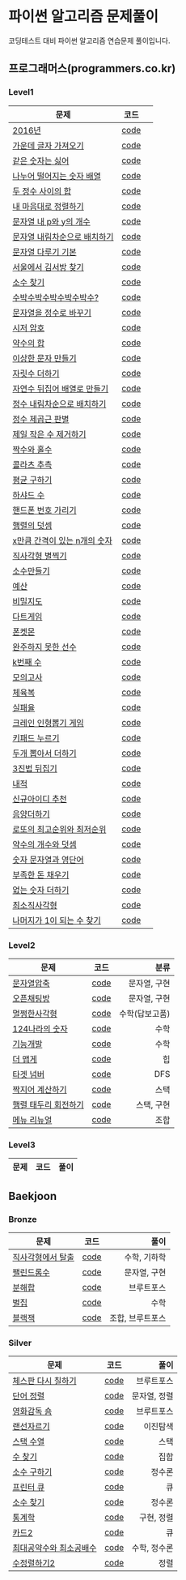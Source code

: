 # 파이썬 알고리즘 문제풀이

코딩테스트 대비 파이썬 알고리즘 연습문제 풀이입니다.

## 프로그래머스(programmers.co.kr)

### Level1

| 문제                                                                                     |               코드                |     |
| ---------------------------------------------------------------------------------------- | :-------------------------------: | --: |
| [2016년](https://programmers.co.kr/learn/courses/30/lessons/12901)                       | [code](programmers/lv1/12901.py)  |     |
| [가운데 글자 가져오기](https://programmers.co.kr/learn/courses/30/lessons/12903)         | [code](programmers/lv1/12903.py)  |     |
| [같은 숫자는 싫어](https://programmers.co.kr/learn/courses/30/lessons/12906)             | [code](programmers/lv1/12906.py)  |     |
| [나누어 떨어지는 숫자 배열](https://programmers.co.kr/learn/courses/30/lessons/12910)    | [code](programmers/lv1/12910.py)  |     |
| [두 정수 사이의 합](https://programmers.co.kr/learn/courses/30/lessons/12912)            | [code](programmers/lv1/129012.py) |     |
| [내 마음대로 정렬하기](https://programmers.co.kr/learn/courses/30/lessons/12915)         | [code](programmers/lv1/12915.py)  |     |
| [문자열 내 p와 y의 개수](https://programmers.co.kr/learn/courses/30/lessons/12916)       | [code](programmers/lv1/12916.py)  |     |
| [문자열 내림차순으로 배치하기](https://programmers.co.kr/learn/courses/30/lessons/12917) | [code](programmers/lv1/12917.py)  |     |
| [문자열 다루기 기본](https://programmers.co.kr/learn/courses/30/lessons/12918)           | [code](programmers/lv1/12918.py)  |     |
| [서울에서 김서방 찾기](https://programmers.co.kr/learn/courses/30/lessons/12919)         | [code](programmers/lv1/12919.py)  |     |
| [소수 찾기](https://programmers.co.kr/learn/courses/30/lessons/12921)                    | [code](programmers/lv1/12921.py)  |     |
| [수박수박수박수박수박수?](https://programmers.co.kr/learn/courses/30/lessons/12922)      | [code](programmers/lv1/12922.py)  |     |
| [문자열을 정수로 바꾸기](https://programmers.co.kr/learn/courses/30/lessons/12925)       | [code](programmers/lv1/12925.py)  |     |
| [시저 암호](https://programmers.co.kr/learn/courses/30/lessons/12926)                    | [code](programmers/lv1/12926.py)  |     |
| [약수의 합](https://programmers.co.kr/learn/courses/30/lessons/12928)                    | [code](programmers/lv1/12928.py)  |     |
| [이상한 문자 만들기](https://programmers.co.kr/learn/courses/30/lessons/12930)           | [code](programmers/lv1/12930.py)  |     |
| [자릿수 더하기](https://programmers.co.kr/learn/courses/30/lessons/12931)                | [code](programmers/lv1/12931.py)  |     |
| [자연수 뒤집어 배열로 만들기](https://programmers.co.kr/learn/courses/30/lessons/12932)  | [code](programmers/lv1/12932.py)  |     |
| [정수 내림차순으로 배치하기](https://programmers.co.kr/learn/courses/30/lessons/12933)   | [code](programmers/lv1/12933.py)  |     |
| [정수 제곱근 판별](https://programmers.co.kr/learn/courses/30/lessons/12934)             | [code](programmers/lv1/12934.py)  |     |
| [제일 작은 수 제거하기](https://programmers.co.kr/learn/courses/30/lessons/12935)        | [code](programmers/lv1/12935.py)  |     |
| [짝수와 홀수](https://programmers.co.kr/learn/courses/30/lessons/12937)                  | [code](programmers/lv1/12937.py)  |     |
| [콜라츠 추측](https://programmers.co.kr/learn/courses/30/lessons/12943)                  | [code](programmers/lv1/12943.py)  |     |
| [평균 구하기](https://programmers.co.kr/learn/courses/30/lessons/12944)                  | [code](programmers/lv1/12944.py)  |     |
| [하샤드 수](https://programmers.co.kr/learn/courses/30/lessons/12947)                    | [code](programmers/lv1/12947.py)  |     |
| [핸드폰 번호 가리기](https://programmers.co.kr/learn/courses/30/lessons/12948)           | [code](programmers/lv1/12948.py)  |     |
| [행렬의 덧셈](https://programmers.co.kr/learn/courses/30/lessons/12950)                  | [code](programmers/lv1/12950.py)  |     |
| [x만큼 간격이 있는 n개의 숫자](https://programmers.co.kr/learn/courses/30/lessons/12954) | [code](programmers/lv1/12954.py)  |     |
| [직사각형 별찍기](https://programmers.co.kr/learn/courses/30/lessons/12969)              | [code](programmers/lv1/12969.py)  |     |
| [소수만들기](https://programmers.co.kr/learn/courses/30/lessons/12977)                   | [code](programmers/lv1/12977.py)  |     |
| [예산](https://programmers.co.kr/learn/courses/30/lessons/12982)                         | [code](programmers/lv1/12982.py)  |     |
| [비밀지도](https://programmers.co.kr/learn/courses/30/lessons/17681)                     | [code](programmers/lv1/17681.py)  |     |
| [다트게임](https://programmers.co.kr/learn/courses/30/lessons/17682)                     | [code](programmers/lv1/17682.py)  |     |
| [폰켓몬](https://programmers.co.kr/learn/courses/30/lessons/1845)                        |  [code](programmers/lv1/1845.py)  |     |
| [완주하지 못한 선수](https://programmers.co.kr/learn/courses/30/lessons/42578)           | [code](programmers/lv1/42578.py)  |     |
| [k번째 수](https://programmers.co.kr/learn/courses/30/lessons/42748)                     | [code](programmers/lv1/42748.py)  |     |
| [모의고사](https://programmers.co.kr/learn/courses/30/lessons/42840)                     | [code](programmers/lv1/42840.py)  |     |
| [체육복](https://programmers.co.kr/learn/courses/30/lessons/42862)                       | [code](programmers/lv1/42862.py)  |     |
| [실패율](https://programmers.co.kr/learn/courses/30/lessons/42889)                       | [code](programmers/lv1/42889.py)  |     |
| [크레인 인형뽑기 게임](https://programmers.co.kr/learn/courses/30/lessons/64061)         | [code](programmers/lv1/64061.py)  |     |
| [키패드 누르기](https://programmers.co.kr/learn/courses/30/lessons/67256)                | [code](programmers/lv1/67256.py)  |     |
| [두개 뽑아서 더하기](https://programmers.co.kr/learn/courses/30/lessons/68644)           | [code](programmers/lv1/68644.py)  |     |
| [3진법 뒤집기](https://programmers.co.kr/learn/courses/30/lessons/68935)                 | [code](programmers/lv1/68935.py)  |     |
| [내적](https://programmers.co.kr/learn/courses/30/lessons/70128)                         | [code](programmers/lv1/70128.py)  |     |
| [신규아이디 추천](https://programmers.co.kr/learn/courses/30/lessons/72410)              | [code](programmers/lv1/72410.py)  |     |
| [음양더하기](https://programmers.co.kr/learn/courses/30/lessons/76501)                   | [code](programmers/lv1/76501.py)  |     |
| [로또의 최고순위와 최저순위](https://programmers.co.kr/learn/courses/30/lessons/77484)   | [code](programmers/lv1/77484.py)  |     |
| [약수의 개수와 덧셈](https://programmers.co.kr/learn/courses/30/lessons/77884)           | [code](programmers/lv1/77884.py)  |     |
| [숫자 문자열과 영단어](https://programmers.co.kr/learn/courses/30/lessons/81031)         | [code](programmers/lv1/81031.py)  |     |
| [부족한 돈 채우기](https://programmers.co.kr/learn/courses/30/lessons/82612)             | [code](programmers/lv1/82612.py)  |     |
| [없는 숫자 더하기](https://programmers.co.kr/learn/courses/30/lessons/86051)             | [code](programmers/lv1/86051.py)  |     |
| [최소직사각형](https://programmers.co.kr/learn/courses/30/lessons/86491)                 | [code](programmers/lv1/86491.py)  |     |
| [나머지가 1이 되는 수 찾기](https://programmers.co.kr/learn/courses/30/lessons/87389)    | [code](programmers/lv1/87389.py)  |     |

### Level2

| 문제                                                                             |               코드               |           분류 |
| -------------------------------------------------------------------------------- | :------------------------------: | -------------: |
| [문자열압축](https://programmers.co.kr/learn/courses/30/lessons/60057)           | [code](programmers/lv2/60057.py) |   문자열, 구현 |
| [오픈채팅방](https://programmers.co.kr/learn/courses/30/lessons/42888)           | [code](programmers/lv2/42888.py) |   문자열, 구현 |
| [멀쩡한사각형](https://programmers.co.kr/learn/courses/30/lessons/60248)         | [code](programmers/lv2/60248.py) | 수학(답보고품) |
| [124나라의 숫자](https://programmers.co.kr/learn/courses/30/lessons/12899)       | [code](programmers/lv2/12899.py) |           수학 |
| [기능개발](https://programmers.co.kr/learn/courses/30/lessons/42586)             | [code](programmers/lv2/42586.py) |           수학 |
| [더 맵게](https://programmers.co.kr/learn/courses/30/lessons/42646)              | [code](programmers/lv2/42646.py) |             힙 |
| [타겟 넘버](https://programmers.co.kr/learn/courses/30/lessons/43165)            | [code](programmers/lv2/43165.py) |            DFS |
| [짝지어 계산하기](https://programmers.co.kr/learn/courses/30/lessons/12973)      | [code](programmers/lv2/12973.py) |           스택 |
| [행렬 태두리 회전하기](https://programmers.co.kr/learn/courses/30/lessons/77485) | [code](programmers/lv2/77485.py) |     스택, 구현 |
| [메뉴 리뉴얼](https://programmers.co.kr/learn/courses/30/lessons/72411)          | [code](programmers/lv2/72411.py) |           조합 |

### Level3

| 문제 | 코드 | 풀이 |
| ---- | :--: | ---: |

## Baekjoon

### Bronze

| 문제                                                      |              코드               |             풀이 |
| --------------------------------------------------------- | :-----------------------------: | ---------------: |
| [직사각형에서 탈출](https://www.acmicpc.net/problem/1085) | [code](baekjoon/bronze/1085.py) |     수학, 기하학 |
| [팰린드롬수](https://www.acmicpc.net/problem/1259)        | [code](baekjoon/bronze/1259.py) |     문자열, 구현 |
| [분해합](https://www.acmicpc.net/problem/2231)            | [code](baekjoon/bronze/2231.py) |       브루트포스 |
| [벌집](https://www.acmicpc.net/problem/2292)              | [code](baekjoon/bronze/2292.py) |             수학 |
| [블랙잭](https://www.acmicpc.net/problem/2798)            | [code](baekjoon/bronze/2798.py) | 조합, 브루트포스 |

### Silver

| 문제                                                            |              코드               |         풀이 |
| --------------------------------------------------------------- | :-----------------------------: | -----------: |
| [체스판 다시 칠하기](https://www.acmicpc.net/problem/1018)      | [code](baekjoon/silver/1018.py) |   브루트포스 |
| [단어 정렬](https://www.acmicpc.net/problem/1181)               | [code](baekjoon/silver/1181.py) | 문자열, 정렬 |
| [영화감독 숌](https://www.acmicpc.net/problem/1436)             | [code](baekjoon/silver/1436.py) |   브루트포스 |
| [랜선자르기](https://www.acmicpc.net/problem/1654)              | [code](baekjoon/silver/1654.py) |     이진탐색 |
| [스택 수열](https://www.acmicpc.net/problem/1874)               | [code](baekjoon/silver/1874.py) |         스택 |
| [수 찾기](https://www.acmicpc.net/problem/1920)                 | [code](baekjoon/silver/1920.py) |         집합 |
| [소수 구하기](https://www.acmicpc.net/problem/1929)             | [code](baekjoon/silver/1929.py) |       정수론 |
| [프린터 큐](https://www.acmicpc.net/problem/1966)               | [code](baekjoon/silver/1966.py) |           큐 |
| [소수 찾기](https://www.acmicpc.net/problem/1978)               | [code](baekjoon/silver/1978.py) |       정수론 |
| [통계학](https://www.acmicpc.net/problem/2108)                  | [code](baekjoon/silver/2108.py) |   구현, 정렬 |
| [카드2](https://www.acmicpc.net/problem/2164)                   | [code](baekjoon/silver/2164.py) |           큐 |
| [최대공약수와 최소공배수](https://www.acmicpc.net/problem/2609) | [code](baekjoon/silver/2609.py) | 수학, 정수론 |
| [수정렬하기2](https://www.acmicpc.net/problem/2751)             | [code](baekjoon/silver/2751.py) |         정렬 |
